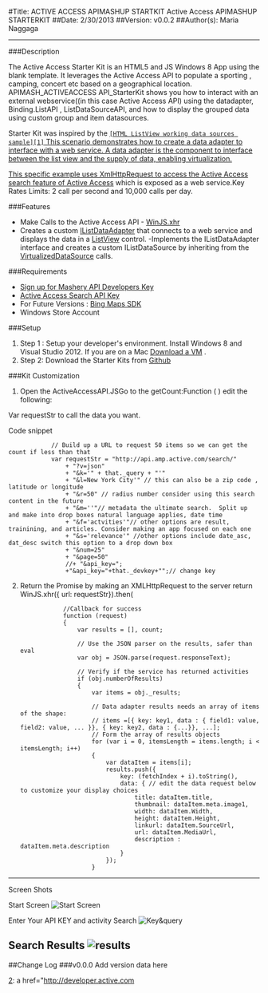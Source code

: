 #Title:  ACTIVE ACCESS APIMASHUP STARTKIT
Active Access APIMASHUP STARTERKIT 
##Date: 2/30/2013
##Version: v0.0.2
##Author(s): Maria Naggaga


----------
###Description

The Active Access Starter Kit is an HTML5 and JS  Windows 8 App  using the blank template. It leverages the Active Access API to populate a sporting , camping, concert etc based on a geographical location. 
APIMASH_ACTIVEACCESS API_StarterKit shows you how to interact with an external webservice((in this case Active Access API) using the datadapter, Binding.ListAPI , ListDataSourceAPI, and how to display the grouped data using custom group and item datasources. 

Starter Kit was inspired by the <a href="http://code.msdn.microsoft.com/windowsapps/ListView-custom-data-4dcfb128/sourcecode?fileId=50893&pathId=1185249808">`[HTML ListView working data sources sample][1]`
This scenario demonstrates how to create a data adapter to interface with a web
service. A data adapter is the component to interface between the list view and
 the supply of data, enabling virtualization. 

This specific example uses XmlHttpRequest
 to access the Active Access search feature of <a href="http://developer.active.com"> [Active Access][2]</a>
 which is exposed as a web service.Key Rates Limits: 2 call per second and 10,000 calls per day.

###Features
 -  Make Calls to the  Active Access API - [WinJS.xhr][3] 
 - Creates a custom [IListDataAdapter][4] that connects to a web service and displays the data in a [ListView][5] control.
 -Implements the IListDataAdapter interface and creates a custom IListDataSource by inheriting from the [VirtualizedDataSource][6] calls. 


 
###Requirements

 - [Sign up for Mashery API Developers Key][7]
 - [Active Access Search API Key][8]
 - For Future Versions :  [Bing Maps SDK][9]
 - Windows Store Account 

 

###Setup

 1. Step 1 : Setup your developer's environment.  Install  Windows 8 and Visual Studio 2012. If you are on a Mac [Download a VM][10] .
 2. Step 2: Download the Starter Kits from [Github][11]

###Kit Customization 

 1. Open the ActiveAccessAPI.JSGo to the
    getCount:Function ( ) edit the following: 

Var 
    requestStr to call the data you want. 

Code snippet 
 
                // Build up a URL to request 50 items so we can get the count if less than that
                var requestStr = "http://api.amp.active.com/search/"
                    + "?v=json"
                    + "&k='" + that._query + "'"
                    + "&l=New York City'" // this can also be a zip code , latitude or longitude
                    + "&r=50" // radius number consider using this search content in the future 
                    + "&m=''"// metadata the ultimate search.  Split up and make into drop boxes natural language applies, date time 
                    + "&f='actvities'"// other options are result, trainining, and articles. Consider making an app focused on each one
                    + "&s='relevance'" //other options include date_asc, dat_desc switch this option to a drop down box
                    + "&num=25"
                    + "&page=50"
                    //+ "&api_key=";
                    +"&api_key="+that._devkey+"";// change key
2.  Return the Promise by making an XMLHttpRequest to the server 
return WinJS.xhr({ url: requestStr}).then(

                    //Callback for success
                    function (request)
                    {
                        var results = [], count;

                        // Use the JSON parser on the results, safer than eval
                        var obj = JSON.parse(request.responseText);

                        // Verify if the service has returned activities
                        if (obj.numberOfResults)
                        {
                            var items = obj._results;

                            // Data adapter results needs an array of items of the shape:
                            // items =[{ key: key1, data : { field1: value, field2: value, ... }}, { key: key2, data : {...}}, ...];
                            // Form the array of results objects
                            for (var i = 0, itemsLength = items.length; i < itemsLength; i++)
                            {
                                var dataItem = items[i];
                                results.push({
                                    key: (fetchIndex + i).toString(),
                                    data: { // edit the data request below to customize your display choices 
                                        title: dataItem.title,
                                        thumbnail: dataItem.meta.image1,
                                        width: dataItem.Width,
                                        height: dataItem.Height,
                                        linkurl: dataItem.SourceUrl,
                                        url: dataItem.MediaUrl,
                                        description : dataItem.meta.description
                                    }
                                });
                            }
         

----------
Screen Shots 

Start Screen
![Start Screen][12] 

Enter Your API KEY and  activity Search
![Key&query][13]

Search Results 
![results][14]
----------


##Change Log
###v0.0.0
Add version data here


  [2]: a href="http://developer.active.com


  [1]: http://code.msdn.microsoft.com/windowsapps/ListView-custom-data-4dcfb128/sourcecode?fileId=50893&pathId=1185249808
  [2]: http://msdn.microsoft.com/en-us/library/windows/apps/br229787.aspx
  [3]: http://msdn.microsoft.com/en-us/library/windows/apps/br229787.aspx
  [4]: http://msdn.microsoft.com/library/windows/apps/BR212603
  [5]: http://msdn.microsoft.com/library/windows/apps/BR211837
  [6]: http://msdn.microsoft.com/en-us/library/windows/apps/hh701413.aspx
  [7]: http://developer.mashery.com/apis
  [8]: http://developer.active.com/
  [9]: http://visualstudiogallery.msdn.microsoft.com/bb764f67-6b2c-4e14-b2d3-17477ae1eaca
  [10]: http://msdn.microsoft.com/en-us/library/windows/apps/jj945492.aspx
  [11]: http://apimash.github.io/StarterKits/
  [12]: https://ghrheg.blu.livefilestore.com/y2poVWhU__Hcl8RDqeBjiAdFpp1tSDnYTw9760Er6ueBAbzIR9jAL-qIIIRcLTGTKt7armIZFAv03cBTByvPl515hxP9ivwIjeVvka2Dfb_VP0/screenshot_05302013_092011.png?psid=1
  [13]: https://hxpi7w.blu.livefilestore.com/y2pFp9UsgrI68U7NamgJnaNCl2bWGQUi4X5IsFvJV-HSW03PUPL7-YXLeoijEoafDMfTO8S7Wk1AA2MXYFm4_GZ_MEIV6X4zeYzmprCGC8dplg/screenshot_05302013_090942.png?psid=1
  [14]: https://cwroea.blu.livefilestore.com/y2pgLWxr4kUDCqdaOXN7I4KfaR9mtiIKtMRfmnc85zbD9xkAp0MYAAWIfPXaP-NdFpGCHNwVD2akJb1CyiJgAMSkDpWjt9SKa6WR7bpSXo2HCg/screenshot_05302013_091434.png?psid=1
